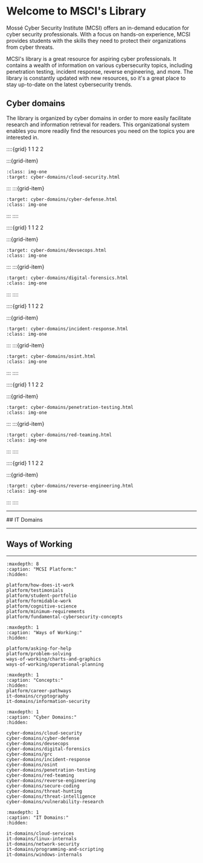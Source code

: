 # Welcome to MSCI's Library

Mossé Cyber Security Institute (MCSI) offers an in-demand education for cyber security professionals. With a focus on hands-on experience, MCSI provides students with the skills they need to protect their organizations from cyber threats.

MCSI's library is a great resource for aspiring cyber professionals. It contains a wealth of information on various cybersecurity topics, including penetration testing, incident response, reverse engineering, and more. The library is constantly updated with new resources, so it's a great place to stay up-to-date on the latest cybersecurity trends.

## Cyber domains 

The library is organized by cyber domains in order to more easily facilitate research and information retrieval for readers. This organizational system enables you more readily find the resources you need on the topics you are interested in. 


::::{grid} 1 1 2 2


:::{grid-item}
```{image} images/open-graphs/cloud-security.png
:class: img-one
:target: cyber-domains/cloud-security.html
```
:::
:::{grid-item}
```{image} images/open-graphs/cyber-defense.png
:target: cyber-domains/cyber-defense.html
:class: img-one
```
:::
::::

::::{grid} 1 1 2 2

:::{grid-item}
```{image} images/open-graphs/devsecops.png
:target: cyber-domains/devsecops.html
:class: img-one
```

:::
:::{grid-item}
```{image} images/open-graphs/digital-forensics.png
:target: cyber-domains/digital-forensics.html
:class: img-one
```
:::
::::

::::{grid} 1 1 2 2

:::{grid-item}
```{image} images/open-graphs/incident-response.png
:target: cyber-domains/incident-response.html
:class: img-one
```

:::
:::{grid-item}
```{image} images/open-graphs/osint.png
:target: cyber-domains/osint.html
:class: img-one
```
:::
::::



::::{grid} 1 1 2 2

:::{grid-item}
```{image} images/open-graphs/penetration-testing.png
:target: cyber-domains/penetration-testing.html
:class: img-one
```

:::
:::{grid-item}
```{image} images/open-graphs/red-teaming.png
:target: cyber-domains/red-teaming.html
:class: img-one
```
:::
::::


::::{grid} 1 1 2 2

:::{grid-item}
```{image} images/open-graphs/reverse-engineering.png
:target: cyber-domains/reverse-engineering.html
:class: img-one
```
:::
::::


<hr>
## IT Domains

<hr>

## Ways of Working

<hr>

```{toctree}
:maxdepth: 8
:caption: "MCSI Platform:"
:hidden:

platform/how-does-it-work
platform/testimonials
platform/student-portfolio
platform/formidable-work
platform/cognitive-science
platform/minimum-requirements
platform/fundamental-cybersecurity-concepts
```

```{toctree}
:maxdepth: 1
:caption: "Ways of Working:"
:hidden:

platform/asking-for-help
platform/problem-solving
ways-of-working/charts-and-graphics
ways-of-working/operational-planning
```

```{toctree}
:maxdepth: 1
:caption: "Concepts:"
:hidden:
platform/career-pathways
it-domains/cryptography
it-domains/information-security
```

```{toctree}
:maxdepth: 1
:caption: "Cyber Domains:"
:hidden:

cyber-domains/cloud-security
cyber-domains/cyber-defense
cyber-domains/devsecops
cyber-domains/digital-forensics
cyber-domains/grc
cyber-domains/incident-response
cyber-domains/osint
cyber-domains/penetration-testing
cyber-domains/red-teaming
cyber-domains/reverse-engineering
cyber-domains/secure-coding
cyber-domains/threat-hunting
cyber-domains/threat-intelligence
cyber-domains/vulnerability-research
```

```{toctree}
:maxdepth: 1
:caption: "IT Domains:"
:hidden:

it-domains/cloud-services
it-domains/linux-internals
it-domains/network-security
it-domains/programming-and-scripting
it-domains/windows-internals
```